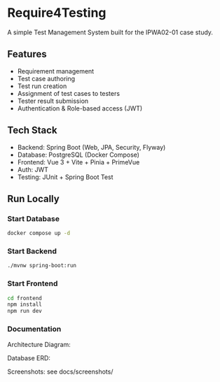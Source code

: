 # Require4Testing

A simple Test Management System built for the IPWA02-01 case study.

## Features
- Requirement management
- Test case authoring
- Test run creation
- Assignment of test cases to testers
- Tester result submission
- Authentication & Role-based access (JWT)

## Tech Stack
- Backend: Spring Boot (Web, JPA, Security, Flyway)
- Database: PostgreSQL (Docker Compose)
- Frontend: Vue 3 + Vite + Pinia + PrimeVue
- Auth: JWT
- Testing: JUnit + Spring Boot Test

## Run Locally

### Start Database
```bash
docker compose up -d
```

### Start Backend
```bash
./mvnw spring-boot:run
```

### Start Frontend
```bash
cd frontend
npm install
npm run dev
```

### Documentation

Architecture Diagram:

Database ERD:

Screenshots: see docs/screenshots/
